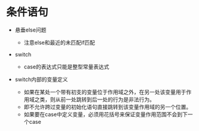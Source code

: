 # 条件语句
* 悬垂else问题
    - 注意else和最近的未匹配if匹配

* switch
    - case的表达式只能是整型常量表达式

* switch内部的变量定义
    - 如果在某处一个带有初支的变量位于作用域之外，在另一处该变量用于作用域之类，则从前一处跳转到后一处的行为是非法行为。
    - 即不允许跨过变量的初始化语句直接跳转到该变量作用域的另一个位置。
    - 如果要在case中定义变量，必须用花括号来保证变量作用范围不会到下一个case

#